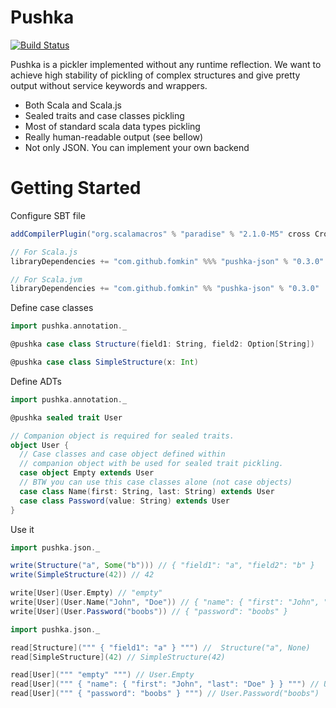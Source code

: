 # Pushka

[![Build Status](https://travis-ci.org/fomkin/pushka.svg?branch=develop)](https://travis-ci.org/fomkin/pushka)

Pushka is a pickler implemented without any runtime reflection. 
We want to achieve high stability of pickling of
complex structures and give pretty output without 
service keywords and wrappers.   

  * Both Scala and Scala.js
  * Sealed traits and case classes pickling 
  * Most of standard scala data types pickling 
  * Really human-readable output (see bellow)
  * Not only JSON. You can implement your own backend

# Getting Started

Configure SBT file

```scala
addCompilerPlugin("org.scalamacros" % "paradise" % "2.1.0-M5" cross CrossVersion.full)

// For Scala.js
libraryDependencies += "com.github.fomkin" %%% "pushka-json" % "0.3.0"

// For Scala.jvm
libraryDependencies += "com.github.fomkin" %% "pushka-json" % "0.3.0"
```

Define case classes

```scala
import pushka.annotation._

@pushka case class Structure(field1: String, field2: Option[String])

@pushka case class SimpleStructure(x: Int)
```

Define ADTs

```scala
import pushka.annotation._

@pushka sealed trait User

// Companion object is required for sealed traits.
object User {
  // Case classes and case object defined within
  // companion object with be used for sealed trait pickling.
  case object Empty extends User
  // BTW you can use this case classes alone (not case objects)
  case class Name(first: String, last: String) extends User
  case class Password(value: String) extends User
}
```

Use it

```scala
import pushka.json._

write(Structure("a", Some("b"))) // { "field1": "a", "field2": "b" }
write(SimpleStructure(42)) // 42

write[User](User.Empty) // "empty"
write[User](User.Name("John", "Doe")) // { "name": { "first": "John", "last": "Doe" } }
write[User](User.Password("boobs")) // { "password": "boobs" }
```

```scala
import pushka.json._

read[Structure](""" { "field1": "a" } """) //  Structure("a", None)
read[SimpleStructure](42) // SimpleStructure(42)

read[User](""" "empty" """) // User.Empty
read[User](""" { "name": { "first": "John", "last": "Doe" } } """) // User.Name("John", "Doe")
read[User](""" { "password": "boobs" } """) // User.Password("boobs")
```
